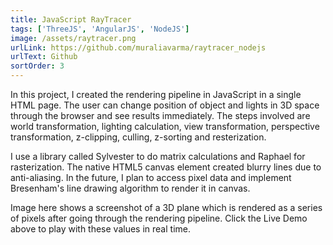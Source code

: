 ```yaml
---
title: JavaScript RayTracer
tags: ['ThreeJS', 'AngularJS', 'NodeJS']
image: /assets/raytracer.png
urlLink: https://github.com/muraliavarma/raytracer_nodejs
urlText: Github
sortOrder: 3
---
```


In this project, I created the rendering pipeline in JavaScript in a single HTML page. The user can change position of object and lights in 3D space through the browser and see results immediately. The steps involved are world transformation, lighting calculation, view transformation, perspective transformation, z-clipping, culling, z-sorting and resterization.

I use a library called Sylvester to do matrix calculations and Raphael for rasterization. The native HTML5 canvas element created blurry lines due to anti-aliasing. In the future, I plan to access pixel data and implement Bresenham's line drawing algorithm to render it in canvas.

Image here shows a screenshot of a 3D plane which is rendered as a series of pixels after going through the rendering pipeline. Click the Live Demo above to play with these values in real time. 